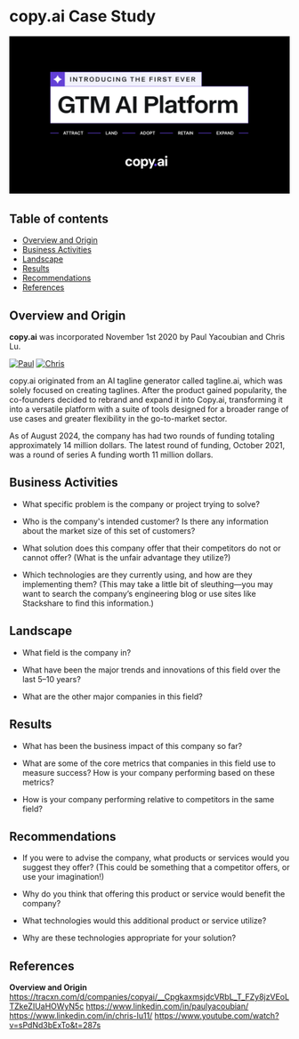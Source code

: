 # copy.ai Case Study
![copy.ai](images/banner.png)

## Table of contents
- [Overview and Origin](#-overview-and-origin)
- [Business Activities](#-business-activities)
- [Landscape](#-landscape)
- [Results](#-results)
- [Recommendations](#-recommendations)
- [References](#-references)


## Overview and Origin

**copy.ai** was incorporated November 1st 2020 by Paul Yacoubian and Chris Lu.

[![Paul](https://img.shields.io/badge/Paul-0A66C2?logo=linkedin&logoColor=white)](https://www.linkedin.com/in/paulyacoubian/) [![Chris](https://img.shields.io/badge/Chris-0A66C2?logo=linkedin&logoColor=white)](https://www.linkedin.com/in/chris-lu11/)

copy.ai originated from an AI tagline generator called tagline.ai, which was solely focused on creating taglines. After the product gained popularity, the co-founders decided to rebrand and expand it into Copy.ai, transforming it into a versatile platform with a suite of tools designed for a broader range of use cases and greater flexibility in the go-to-market sector.

As of August 2024, the company has had two rounds of funding totaling approximately 14 million dollars. The latest round of funding, October 2021, was a round of series A funding worth 11 million dollars.

## Business Activities

* What specific problem is the company or project trying to solve?

* Who is the company's intended customer? Is there any information about the market size of this set of customers?

* What solution does this company offer that their competitors do not or cannot offer? (What is the unfair advantage they utilize?)

* Which technologies are they currently using, and how are they implementing them? (This may take a little bit of sleuthing&mdash;you may want to search the company’s engineering blog or use sites like Stackshare to find this information.)

## Landscape

* What field is the company in?

* What have been the major trends and innovations of this field over the last 5&ndash;10 years?

* What are the other major companies in this field?

## Results

* What has been the business impact of this company so far?

* What are some of the core metrics that companies in this field use to measure success? How is your company performing based on these metrics?

* How is your company performing relative to competitors in the same field?

## Recommendations

* If you were to advise the company, what products or services would you suggest they offer? (This could be something that a competitor offers, or use your imagination!)

* Why do you think that offering this product or service would benefit the company?

* What technologies would this additional product or service utilize?

* Why are these technologies appropriate for your solution?

## References
 **Overview and Origin**
 https://tracxn.com/d/companies/copyai/__CpgkaxmsjdcVRbL_T_FZy8jzVEoLTZkeZIUaHOWyN5c
 https://www.linkedin.com/in/paulyacoubian/
 https://www.linkedin.com/in/chris-lu11/
 https://www.youtube.com/watch?v=sPdNd3bExTo&t=287s